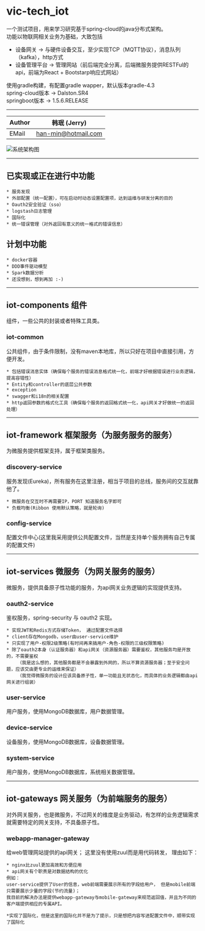 # vic-tech_iot

  一个测试项目，用来学习研究基于spring-cloud的java分布式架构。  <br />
  功能以物联网相关业务为基础，大致包括
  
  * 设备网关 -> 与硬件设备交互，至少实现TCP（MQTT协议），消息队列（kafka），http方式
  * 设备管理平台 -> 管理网站（前后端完全分离，后端微服务提供RESTFul的api，前端为React + Bootstarp响应式网站）
  
  使用gradle构建，有配置gradle wapper，默认版本gradle-4.3<br />
  spring-cloud版本 -> Dalston.SR4  <br />
  springboot版本 -> 1.5.6.RELEASE  <br />
  
  ****
	
|Author|韩珉 (Jerry)|
|---|---
|EMail|han-min@hotmail.com 


![系统架构图](https://github.com/JerryHanmin/vic-tech_iot/blob/master/doc/images/framework_design.png)

  ****

## 已实现或正在进行中功能

    * 服务发现
    * 外部配置（统一配置），可在启动时动态设置配置项，达到运维与研发分离的目的
    * Oauth2安全验证（sso）
    * logstash日志管理
    * 国际化
    * 统一错误管理（对外返回有意义的统一格式的错误信息）


## 计划中功能
    
    * docker容器
    * DDD事件驱动模型
    * Spark数据分析
    * 还没想到，想到再加 :-)

  ****

## iot-components 组件
  组件，一些公共的封装或者特殊工具类。

### iot-common

  公共组件，由于条件限制，没有maven本地库，所以只好在项目中直接引用，方便开发。
  
    * 包括错误消息实体（确保每个服务的错误消息格式统一化，前端才好根据错误进行业务逻辑，提高容错性）
    * Entity和controller的底层公共参数
    * exception
    * swagger和i18n的相关配置
    * http返回参数的格式化工具（确保每个服务的返回格式统一化，api网关才好做统一的返回处理）

  ****
  
## iot-framework 框架服务（为服务服务的服务）
  为微服务提供框架支持，属于框架类服务。

### discovery-service

  服务发现(Eureka)，所有服务在这里注册，相当于项目的总线，服务间的交互就靠他了。
  
    * 微服务在交互时不再需要IP，PORT 知道服务名字即可
    * 负载均衡(Ribbon 使用默认策略，就是轮询)

### config-service
  配置文件中心(这里我采用提供公共配置文件，当然是支持单个服务拥有自己专属的配置文件)

  ****

## iot-services 微服务（为网关服务的服务）
  微服务，提供具备原子性功能的服务，为api网关业务逻辑的实现提供支持。

### oauth2-service
  鉴权服务，spring-security 与 oauth2 实现。
  
    * 实现JWT和Redis方式存储Token， 通过配置文件选择
    * client存在Mongodb，user由user-service维护
    * 只实现了用户-权限2级策略(有时间再来搞用户-角色-权限的三级权限策略)
    * 除了oauth2本身（认证服务器）和api网关（资源服务器）需要鉴权，其他服务均是开放的，不需要鉴权
        （我是这么想的，其他服务都是不会暴露到外网的，所以不算资源服务器；至于安全问题，应该交由更专业的运维来保证）
        （我觉得微服务的设计应该具备原子性，单一功能且无状态化，而具体的业务逻辑都由api网关进行组装）

### user-service
  用户服务，使用MongoDB数据库，用户数据管理。

### device-service
  设备服务，使用MongoDB数据库，设备数据管理。

### system-service
  用户服务，使用MongoDB数据库，系统相关数据管理。

  ****

## iot-gateways 网关服务（为前端服务的服务）
  对外网关服务，也是微服务，不过网关的维度是业务驱动，有怎样的业务逻辑需求就需要特定的网关支持，不具备原子性。

### webapp-manager-gateway
  给web管理网站提供的api网关； 这里没有使用zuul而是用代码转发， 理由如下：
    
    * nginx比zuul更加高效和方便应用
    * api网关有个职责是对数据结构的优化
    例如：
    user-service提供了User的信息，web前端需要展示所有的字段给用户， 但是mobile前端只需要展示少量的字段(节约流量)；
    我目前的解决办法是提供webapp-gateway与mobile-gateway来规范返回值，并且为不同的客户端提供相应的专属API。
    
    *实现了国际化，但是这里的国际化并不是为了提示，只是想把内容写进配置文件中，顺带实现了国际化
